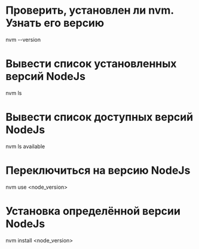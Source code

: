# Проверить, установлен ли nvm. Узнать его версию
nvm --version

# Вывести список установленных версий NodeJs
nvm ls

# Вывести список доступных версий NodeJs
nvm ls available

# Переключиться на версию NodeJs
nvm use <node_version>

# Установка определённой версии NodeJs
nvm install <node_version>